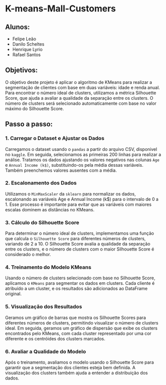 # K-means-Mall-Customers

## Alunos:
-  Felipe Leão
-  Danilo Scheltes
-  Henrique Lyrio
-  Rafael Santos
## Objetivos:
O objetivo deste projeto é aplicar o algoritmo de KMeans para realizar a segmentação de clientes com base em duas variáveis: idade e renda anual. Para encontrar o número ideal de clusters, utilizamos a métrica Silhouette Score, que ajuda a avaliar a qualidade da separação entre os clusters. O número de clusters será selecionado automaticamente com base no valor máximo do Silhouette Score.
## Passo a passo:
### 1. Carregar o Dataset e Ajustar os Dados
Carregamos o dataset usando o `pandas` a partir do arquivo CSV, disponivel no `kaggle`. Em seguida, selecionamos as primeiras 200 linhas para realizar a análise.
Tratamos os dados ajustando os valores negativos nas colunas `Age` e `Annual Income (k$)`, substituindo-os pela média dessas variáveis. Também preenchemos valores ausentes com a média.
### 2. Escalonamento dos Dados
Utilizamos o `MinMaxScaler` da `sklearn` para normalizar os dados, escalonando as variáveis Age e Annual Income (k$) para o intervalo de 0 a 1. Esse processo é importante para evitar que as variáveis com maiores escalas dominem as distâncias no KMeans.
### 3. Cálculo do Silhouette Score
Para determinar o número ideal de clusters, implementamos uma função que calcula o `Silhouette Score` para diferentes números de clusters, variando de 2 a 10. O Silhouette Score avalia a qualidade da separação entre os clusters, e o número de clusters com o maior Silhouette Score é considerado o melhor.
### 4. Treinamento do Modelo KMeans
Usando o número de clusters selecionado com base no Silhouette Score, aplicamos o `KMeans` para segmentar os dados em clusters. Cada cliente é atribuído a um cluster, e os resultados são adicionados ao DataFrame original.
### 5. Visualização dos Resultados
Geramos um gráfico de barras que mostra os Silhouette Scores para diferentes números de clusters, permitindo visualizar o número de clusters ideal.
Em seguida, geramos um gráfico de dispersão que exibe os clusters encontrados pelo KMeans, com cada cluster representado por uma cor diferente e os centróides dos clusters marcados.
### 6. Avaliar a Qualidade do Modelo
Após o treinamento, avaliamos o modelo usando o Silhouette Score para garantir que a segmentação dos clientes esteja bem definida. A visualização dos clusters também ajuda a entender a distribuição dos dados.
